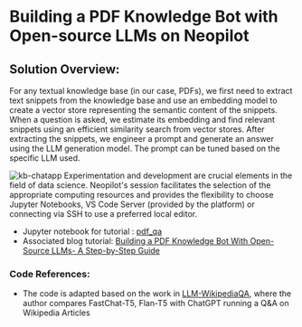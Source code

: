 # Building a PDF Knowledge Bot with Open-source LLMs on Neopilot

## Solution Overview:
For any textual knowledge base (in our case, PDFs), we first need to extract text snippets from the knowledge base and use an embedding model to create a vector store representing the semantic content of the snippets. When a question is asked, we estimate its embedding and find relevant snippets using an efficient similarity search from vector stores. After extracting the snippets, we engineer a prompt and generate an answer using the LLM generation model. The prompt can be tuned based on the specific LLM used.

![kb-chatapp](./build-kb-chatapp-neopilot-buildOnNeopilot.jpg)
Experimentation and development are crucial elements in the field of data science. Neopilot's session facilitates the selection of the appropriate computing resources and provides the flexibility to choose Jupyter Notebooks, VS Code Server (provided by the platform) or connecting via SSH to use a preferred local editor.


* Jupyter notebook for tutorial : [pdf_qa](./pdf_qa.ipynb) 
* Associated blog tutorial: [Building a PDF Knowledge Bot With Open-Source LLMs- A Step-by-Step Guide
](https://www.neoai.khulnasoft.com/blog)


### Code References:
* The code is adapted based on the work in [LLM-WikipediaQA](https://github.com/georgesung/LLM-WikipediaQA/tree/main), where the author compares FastChat-T5, Flan-T5 with ChatGPT running a Q&A on Wikipedia Articles

